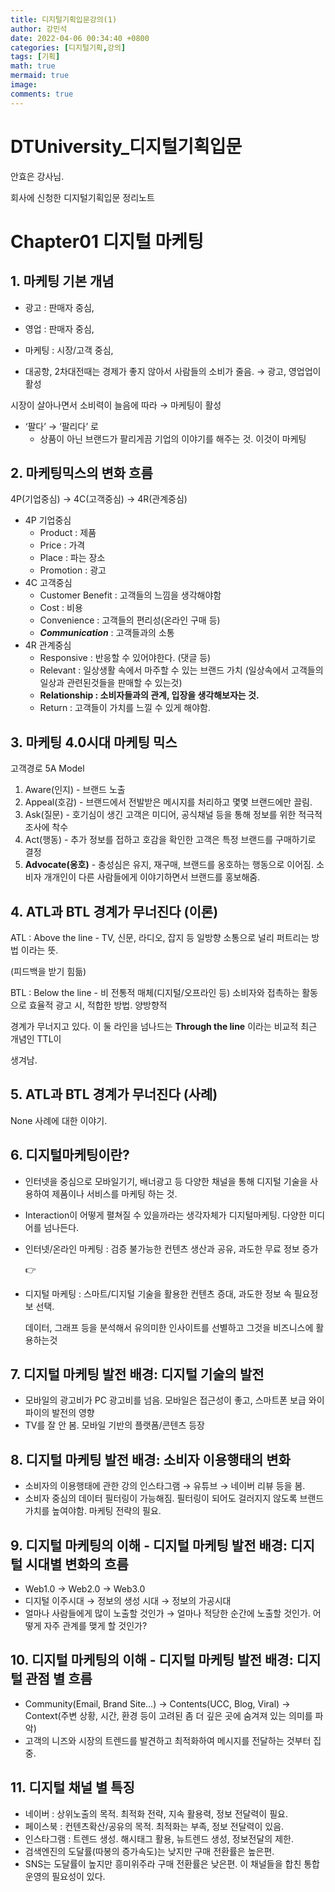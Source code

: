 ```yaml
---
title: 디지털기획입문강의(1)
author: 강민석
date: 2022-04-06 00:34:40 +0800
categories: [디지털기획,강의]
tags: [기획]
math: true
mermaid: true
image: 
comments: true
---
```



# DTUniversity_디지털기획입문

안효은 강사님.

회사에 신청한 디지털기획입문 정리노트

# Chapter01 디지털 마케팅

## 1. 마케팅 기본 개념

- 광고 : 판매자 중심,
- 영업 : 판매자 중심,
- 마케팅 : 시장/고객 중심,

- 대공항, 2차대전때는 경제가 좋지 않아서 사람들의 소비가 줄음. → 광고, 영업업이 활성

시장이 살아나면서 소비력이 늘음에 따라 → 마케팅이 활성

- ‘팔다’ → ‘팔리다’ 로
    - 상품이 아닌 브랜드가 팔리게끔 기업의 이야기를 해주는 것. 이것이 마케팅
    

## 2. 마케팅믹스의 변화 흐름

4P(기업중심) → 4C(고객중심) → 4R(관계중심)

- 4P 기업중심
    - Product : 제품
    - Price : 가격
    - Place : 파는 장소
    - Promotion : 광고
- 4C 고객중심
    - Customer Benefit : 고객들의 느낌을 생각해야함
    - Cost : 비용
    - Convenience : 고객들의 편리성(온라인 구매 등)
    - ***Communication*** : 고객들과의 소통
- 4R 관계중심
    - Responsive : 반응할 수 있어야한다. (댓글 등)
    - Relevant : 일상생활 속에서 마주할 수 있는 브랜드 가치 (일상속에서 고객들의 일상과 관련된것들을 판매할 수 있는것)
    - **Relationship : 소비자들과의 관계, 입장을 생각해보자는 것.**
    - Return : 고객들이 가치를 느낄 수 있게 해야함.

 

## 3. 마케팅 4.0시대 마케팅 믹스

고객경로 5A Model 

1. Aware(인지) - 브랜드 노출
2. Appeal(호감) - 브랜드에서 전발받은 메시지를 처리하고 몇몇 브랜드에만 끌림.
3. Ask(질문) - 호기심이 생긴 고객은 미디어, 공식채널 등을 통해 정보를 위한 적극적조사에 착수
4. Act(행동) - 추가 정보를 접하고 호감을 확인한 고객은 특정 브랜드를 구매하기로 결정
5. **Advocate(옹호)** - 충성심은 유지, 재구매, 브랜드를 옹호하는 행동으로 이어짐. 소비자 개개인이 다른 사람들에게 이야기하면서 브랜드를 홍보해줌.

## 4. ATL과 BTL 경계가 무너진다 (이론)

ATL : Above the line - TV, 신문, 라디오, 잡지 등 일방향 소통으로 널리 퍼트리는 방법 이라는 뜻. 

(피드백을 받기 힘듦)

BTL : Below the line - 비 전통적 매체(디지털/오프라인 등) 소비자와 접촉하는 활동으로 효율적 광고 시, 적합한 방법. 양방향적

경계가 무너지고 있다. 이 둘 라인을 넘나드는 **Through the line** 이라는 비교적 최근 개념인 TTL이 

생겨남.

## 5. ATL과 BTL 경계가 무너진다 (사례)

None 사례에 대한 이야기.

## 6. 디지털마케팅이란?

- 인터넷을 중심으로 모바일기기, 배너광고 등 다양한 채널을 통해 디지털 기술을 사용하여 제품이나 서비스를 마케팅 하는 것.
- Interaction이 어떻게 펼쳐질 수 있을까라는 생각자체가 디지털마케팅. 다양한 미디어를 넘나든다.
- 인터넷/온라인 마케팅 : 검증 불가능한 컨텐츠 생산과 공유, 과도한 무료 정보 증가
    
    👉
    
- 디지털 마케팅 : 스마트/디지털 기술을 활용한 컨텐츠 증대, 과도한 정보 속 필요정보 선택.
    
    데이터, 그래프 등을 분석해서 유의미한 인사이트를 선별하고 그것을 비즈니스에 활용하는것
    

## 7. 디지털 마케팅 발전 배경: 디지털 기술의 발전

- 모바일의 광고비가 PC 광고비를 넘음. 모바일은 접근성이 좋고, 스마트폰 보급 와이파이의 발전의 영향
- TV를 잘 안 봄. 모바일 기반의 플랫폼/콘텐츠 등장

## 8. 디지털 마케팅 발전 배경: 소비자 이용행태의 변화

- 소비자의 이용행태에 관한 강의 인스타그램 → 유튜브 → 네이버 리뷰 등을 봄.
- 소비자 중심의 데이터 필터링이 가능해짐. 필터링이 되어도 걸러지지 않도록 브랜드가치를 높여야함. 마케팅 전략의 필요.

## 9. 디지털 마케팅의 이해 - 디지털 마케팅 발전 배경: 디지털 시대별 변화의 흐름

- Web1.0 → Web2.0 → Web3.0
- 디지털 이주시대 → 정보의 생성 시대 → 정보의 가공시대
- 얼마나 사람들에게 많이 노출할 것인가 → 얼마나 적당한 순간에 노출할 것인가. 어떻게 자주 관계를 맺게 할 것인가?

## 10. 디지털 마케팅의 이해 - 디지털 마케팅 발전 배경: 디지털 관점 별 흐름

- Community(Email, Brand Site...) → Contents(UCC, Blog, Viral) → Context(주변 상황, 시간, 환경 등이 고려된 좀 더 깊은 곳에 숨겨져 있는 의미를 파악)
- 고객의 니즈와 시장의 트렌드를 발견하고 최적화하여 메시지를 전달하는 것부터 집중.

## 11. 디지털 채널 별 특징

- 네이버 : 상위노출의 목적. 최적화 전략, 지속 활용력, 정보 전달력이 필요.
- 페이스북 : 컨텐츠확산/공유의 목적. 최적화는 부족, 정보 전달력이 있음.
- 인스타그램 : 트렌드 생성. 해시태그 활용, 뉴트렌드 생성, 정보전달의 제한.
- 검색엔진의 도달률(따봉의 증가속도)는 낮지만 구매 전환률은 높은편.
- SNS는 도달률이 높지만 흥미위주라 구매 전환률은 낮은편.
이 채널들을 합친 통합운영의 필요성이 있다.

